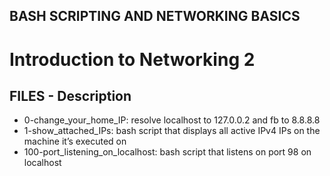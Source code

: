 ## BASH SCRIPTING AND NETWORKING BASICS

# Introduction to Networking 2

## FILES - Description

* 0-change_your_home_IP: resolve localhost to 127.0.0.2 and fb to 8.8.8.8
* 1-show_attached_IPs: bash script that displays all active IPv4 IPs on the machine it’s executed on
* 100-port_listening_on_localhost: bash script that listens on port 98 on localhost
